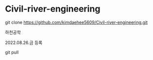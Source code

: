 # Civil-river-engineering

git clone https://github.com/kimdaehee5609/Civil-river-engineering.git

하천공학

2022.08.26.금  등록


git pull




